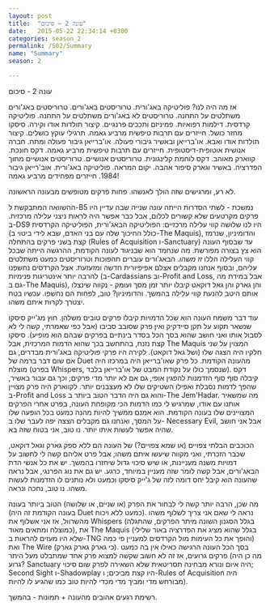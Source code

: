 ```yaml
---
layout: post
title:  "עונה 2 – סיכום"
date:   2015-05-22 22:34:14 +0300
categories: season_2
permalink: /S02/Summary
name: "Summary"
season: 2

---
```

עונה 2 - סיכום

אז מה היה לנו?
פוליטיקה באג'ורית. טרוריסטים באג'ורים. טרוריסטים באג'ורים משתלטים על התחנה. טרוריסטים לא באג'ורים משתלטים על התחנה. פוליטיקה קרדסית. דילמות רפואיות. פמיניזם ותככים פרנגיים. קיצור תולדות אודו וקירה. סיסקו מחזר כושל. חייזרים עם תרבות טיפשית מרביע גאמה. תרגילי עוקץ כושלים. קיצור תולדות אודו ואבא. או'ברייאן ובאשיר גיבורי פעולה. או'ברייאן גיבור פעולה ומתח. חברה אנושית אוטופית-דיסטופית. חייזרים עם תרבות טיפשית מרביע גאמה. דקס חונכת. קווארק מאוהב. דקס לוחמת קלינגונית. טרוריסטים אנושיים. טרוריסטים אנושיים מתוך הפדרציה. באשיר וגארק סיפור אהבה. יקום המראה. פוליטיקה באג'ורית. אוב'רייאן גיבור 1984. חייזרים מפחידים מרביע גאמה!

לא רע, ומרגישים שזה הולך לאנשהו. פחות פרקים מטופשים מבעונה הראשונה.

ההשוואה המתבקשת ל-B5 נמשכת - לשתי הסדרות הייתה עונה שנייה שבה עדיין היו פרקים מקרטעים שלא קשורים לכלום, אבל כבר אפשר היה לראות ניצני עלילה מרכזית. ב-DS9 היו לנו שלושה קווי עלילה מרכזיים: הפוליטיקה הבאג'ורית, הפוליטיקה הקרדסית (כולל החיכוך שלה עם בני האדם, שבא לידי ביטוי ב-The Maquis), והדומיניון, שנרמז קצת בשני פרקים בהתחלה (Rules of Acquisition ו-Sanctuary) עד שבסוף העונה הוא צץ בצורה מפורשת. מה שנחמד הוא שבניגוד לעונה הקודמת, ההרגשה הייתה שבכל קווי העלילה הללו *זז משהו*. הבאג'ורים עוברים תהפוכות וטרוריסטים כמעט משתלטים עליהם, ובסוף אנחנו מקבלים אצלם אפיפיורית חדשה ומזעזעת. אצל הקרדסים נחשפנו להרבה יותר אינטריגות פנימיות (ב-Cardassians וב-Profit and Loss, אבל במידת מה גם ב-The Maquis), והן גארק והן גאל דוקאט קיבלו יותר זמן מסך ועומק - נקווה שינצלו אותם היטב להנעת קווי עלילה בהמשך. והדומיניון? טוב, לפחות הם נחשפו. עכשיו בטח יצטרך לקרות איתם משהו.

עוד דבר משמח העונה הוא שכל הדמויות קיבלו פרקים טובים משלהן. חוץ מג'ייק סיסקו שנשאר תקוע על תקן סיידקיק ואין פרק שסובב סביבו (אבל כפי שאמרתי, קשה לי לא לסבול אותו ואני חושב שהוא בסך הכל בסדר בינתיים בפרקים שבהם הוא מופיע). סיסקו קצת נזנח, בהתחשב בכך שהוא הדמות המרכזית, אבל The Maquis המצוין על שני חלקיו היה הצגה שלו (ושל גאל דוקאט). לקירה היו פרקי פוליטיקה באג'ורית מבדרים, גם אם שום דבר ברמה של Duet מהעונה הקודמת. כל פרק שאו'ברייאן היה במרכזו היה מוצלח (בפרט Whispers, שנסמך כולו על נקודת המבט של או'ברייאן בלבד). דקס קיבלה סוף סוף הזדמנות להפגין אופי, גם אם לא יותר מדי פרקים; וכך גם עבור באשיר, שהפך לדמות נסבלת ואפילו השטיקים שלו לא מעצבנים יותר. לקווארק היה פרק מצויין ב-Profit and Loss והוא גם היה הדבר הטוב ביותר ב-The Jem'Hadar. מה שמשאיר אותנו עם אודו, שמרגיש לי כמו הדמות הכי מקופחת העונה, בפרט אחרי הפרקים המצויינים שלו בעונה הקודמת. הוא אמנם ממשיך להיות מהנה כמעט בכל הופעה שלו על המסך, ואנחנו גם מקבלים הצצה יפה לעבר שלו ב- Necessary Evil, אבל אני חושב שהיה אפשר לעשות איתו יותר. נו טוב, אני בטוח שזה בא.

הכוכבים הבלתי צפויים (או שמא צפויים?) של העונה הם ללא ספק גארק וגאל דוקאט, שכבר הזכרתי, ואני מקווה שיעשו איתם משהו; אבל פרט אליהם קשה לי לחשוב על דמויות משנה מעניינות, או שיש סיכוי גדול שיחזרו בהמשך. יש את כל אנשי הדת הבאג'ורים, אבל קשה לומר שזה מעניין במיוחד, כרגע. יש גם את נוג הפרנגי, אבל נראה שהעונה הוא קיבל יחס דומה לזה של ג'ייק סיסקו וכמעט ולא נותנים לו הזדמנות לעשות משהו. נו טוב, נחכה ונראה.

מה שכן, הרבה יותר קשה לי לבחור את הפרק (או שניים, או שלושה) הטוב ביותר בעונה (בעונה הקודמת זה היה Duet כמעט ללא ויכוח). נראה לי שאם אני צריך לשלוף משהו מהשרוול, אז אני אשלוף את Whispers (בגלל הסגנון השונה מיתר הפרקים, שהתגלה כמוצלח ומתאים מאוד), את The Maquis (בגלל שהוא מציג את הפדרציה באור שלילי שלא היו מעזים להראות ב-TNG והופך את כל העימות מול הקרדסים למעניין פי כמה) ואת The Wire (כי גארק גארק גארק). בסך הכל העונה הרגישה כאילו אין בה כמעט פרקים גרועים, אז זה לא חשוב שקשה למצוא פרק אחד שמתבלט מעל היתר (מה כן היה גרוע? Sanctuary היה איום ונורא מבחינה תסריטאית שלא השאירה לפרק שום סיכוי; Second Sight ו-Shadowplay היו קצת מביכים; ו-Rules of Acquisition היה מבורחש מדי ומביך מדי מכדי להיות טוב כמו שהגיע לו להיות).

רשימת רגעים אהובים מהעונה + תמונות - בהמשך.